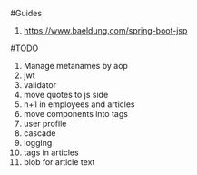 #Guides
1. https://www.baeldung.com/spring-boot-jsp

#TODO
1. Manage metanames by aop
2. jwt
3. validator
4. move quotes to js side
6. n+1 in employees and articles
7. move components into tags
8. user profile
9. cascade
10. logging
11. tags in articles
12. blob for article text